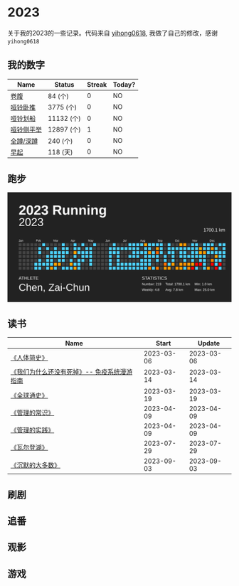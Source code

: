# 2023
关于我的2023的一些记录。代码来自 [yihong0618](https://github.com/yihong0618/2021), 我做了自己的修改，感谢 `yihong0618`

## 我的数字

<!--START_SECTION:my_number-->
| Name | Status | Streak | Today? | 
 | ---- | ---- | ---- | ---- |
| [卷腹](https://github.com/chenzaichun/2023/issues/3) | 84 (个) | 0 | NO |
| [哑铃卧推](https://github.com/chenzaichun/2023/issues/5) | 3775 (个) | 0 | NO |
| [哑铃划船](https://github.com/chenzaichun/2023/issues/15) | 11132 (个) | 0 | NO |
| [哑铃侧平举](https://github.com/chenzaichun/2023/issues/4) | 12897 (个) | 1 | NO |
| [全蹲/深蹲](https://github.com/chenzaichun/2023/issues/1) | 240 (个) | 0 | NO |
| [早起](https://github.com/chenzaichun/2023/issues/10) | 118 (天) | 0 | NO |

<!--END_SECTION:my_number-->

## 跑步

![](https://raw.githubusercontent.com/chenzaichun/running_page/gh-pages/static/assets/github_2023.svg)


## 读书

<!--START_SECTION:my_read-->
| Name | Start | Update | 
 | ---- | ---- | ---- | 
| [《人体简史》](https://github.com/chenzaichun/2023/issues/8#issuecomment-1455308560) | 2023-03-06 | 2023-03-06 | 
| [《我们为什么还没有死掉》-- 免疫系统漫游指南](https://github.com/chenzaichun/2023/issues/8#issuecomment-1467273248) | 2023-03-14 | 2023-03-14 | 
| [《全球通史》](https://github.com/chenzaichun/2023/issues/8#issuecomment-1475150908) | 2023-03-19 | 2023-03-19 | 
| [《管理的常识》](https://github.com/chenzaichun/2023/issues/8#issuecomment-1501118899) | 2023-04-09 | 2023-04-09 | 
| [《管理的实践》](https://github.com/chenzaichun/2023/issues/8#issuecomment-1501119295) | 2023-04-09 | 2023-04-09 | 
| [《瓦尔登湖》](https://github.com/chenzaichun/2023/issues/8#issuecomment-1656696788) | 2023-07-29 | 2023-07-29 | 
| [《沉默的大多数》](https://github.com/chenzaichun/2023/issues/8#issuecomment-1703990866) | 2023-09-03 | 2023-09-03 | 

<!--END_SECTION:my_read-->

## 刷剧

<!--START_SECTION:my_drama-->
<!--END_SECTION:my_drama-->

## 追番

<!--START_SECTION:my_bangumi-->
<!--END_SECTION:my_bangumi-->

## 观影

<!--START_SECTION:my_movie-->
<!--END_SECTION:my_movie-->

## 游戏
<!--START_SECTION:my_game-->
<!--END_SECTION:my_game-->

